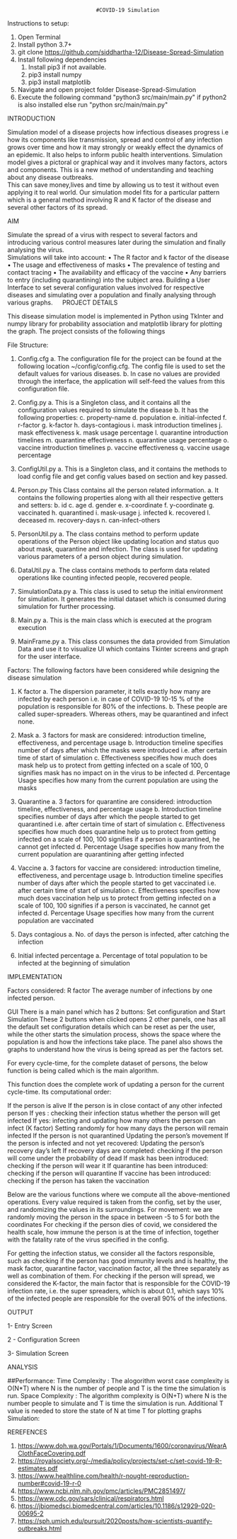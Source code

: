 								#COVID-19 Simulation

Instructions to setup:
1) Open Terminal
2) Install python 3.7+
3) git clone https://github.com/siddhartha-12/Disease-Spread-Simulation
4) Install following dependencies 
   1) Install pip3 if not available.
   2) pip3 install numpy
   3) pip3 install matplotlib
5) Navigate and open project folder Disease-Spread-Simulation
6) Execute the following command "python3 src/main/main.py" if python2 is also installed else run "python src/main/main.py"
  
  
  
INTRODUCTION

Simulation model of a disease projects how infectious diseases progress i.e how its components like transmission, spread and control of any infection grows over time and how it may strongly or weakly effect the dynamics of an epidemic. It also helps to inform public health interventions. 
Simulation model gives a pictoral or graphical way and it involves many factors, actors and components.
This is a new method of understanding and teaching about any disease outbreaks.  
This can save money,lives and time by allowing us to test it without even applying it to real world.
Our simulation model fits for a particular pattern which is a general method involving R and K factor of the disease and several other factors of its spread.

AIM

Simulate the spread of a virus with respect to several factors and introducing various control measures later during the simulation and finally analysing the virus.   
Simulations will take into account:
•	The R factor and k factor of the disease 
•	The usage and effectiveness of masks
•	The prevalence of testing and contact tracing
•	The availability and efficacy of the vaccine
•	Any barriers to entry (including quarantining) into the subject area.
Building a User Interface to set several configuration values involved for respective diseases and simulating over a population and finally analysing through various graphs.
 
PROJECT DETAILS

This disease simulation model is implemented in Python using TkInter and numpy library for probability association and matplotlib library for plotting the graph. The project consists of the following things

File Structure: 
1.	Config.cfg
a.	The configuration file for the project can be found at the following location ~/config/config.cfg. The config file is used to set the default values for various diseases.
b.	In case no values are provided through the interface, the application will self-feed the values from this configuration file.
2.	Config.py
a.	This is a Singleton class, and it contains all the configuration values required to simulate the disease
b.	It has the following properties:
c.	property-name
d.	population
e.	initial-infected
f.	r-factor
g.	k-factor
h.	days-contagious
i.	mask introduction timelines
j.	mask effectiveness
k.	mask usage percentage
l.	quarantine introduction timelines
m.	quarantine effectiveness
n.	quarantine usage percentage
o.	vaccine introduction timelines
p.	vaccine effectiveness
q.	vaccine usage percentage

3.	ConfigUtil.py
a.	This is a Singleton class, and it contains the methods to load config file and get config values based on section and key passed.

4.	Person.py
This Class contains all the person related information. 
a.	It contains the following properties along with all their respective getters and setters:
b.	id
c.	age
d.	gender
e.	x-coordinate
f.	y-coordinate
g.	vaccinated
h.	quarantined
i.	mask-usage
j.	infected
k.	recovered
l.	deceased
m.	recovery-days
n.	can-infect-others
5.	PersonUtil.py
a.	The class contains method to perform update operations of the Person object like updating location and status quo about mask, quarantine and infection. The class is used for updating various parameters of a person object during simulation. 

6.	DataUtil.py
a.	The class contains methods to perform data related operations like counting infected people, recovered people.

7.	SimulationData.py
a.	This class is used to setup the initial environment for simulation. It generates the initial dataset which is consumed during simulation for further processing.

8.	Main.py
a.	This is the main class which is executed at the program execution

9.	MainFrame.py
a.	This class consumes the data provided from Simulation Data and use it to visualize UI which contains Tkinter screens and graph for the user interface.

Factors:
The following factors have been considered while designing the disease simulation
1.	K factor
a.	The dispersion parameter, it tells exactly how many are infected by each person i.e. in case of COVID-19 10-15 % of the population is responsible for 80% of the infections.
b.	These people are called super-spreaders. Whereas others, may be quarantined and infect none.

2.	Mask 
a.	3 factors for mask are considered: introduction timeline, effectiveness, and percentage usage 
b.	Introduction timeline specifies number of days after which the masks were introduced i.e. after certain time of start of simulation
c.	Effectiveness specifies how much does mask help us to protect from getting infected on a scale of 100, 0 signifies mask has no impact on in the virus to be infected
d.	Percentage Usage specifies how many from the current population are using the masks

3.	Quarantine 
a.	3 factors for quarantine are considered: introduction timeline, effectiveness, and percentage usage 
b.	Introduction timeline specifies number of days after which the people started to get quarantined i.e. after certain time of start of simulation
c.	Effectiveness specifies how much does quarantine help us to protect from getting infected on a scale of 100, 100 signifies if a person is quarantined, he cannot get infected
d.	Percentage Usage specifies how many from the current population are quarantining after getting infected

4.	Vaccine 
a.	3 factors for vaccine are considered: introduction timeline, effectiveness, and percentage usage 
b.	Introduction timeline specifies number of days after which the people started to get vaccinated i.e. after certain time of start of simulation
c.	Effectiveness specifies how much does vaccination help us to protect from getting infected on a scale of 100, 100 signifies if a person is vaccinated, he cannot get infected
d.	Percentage Usage specifies how many from the current population are vaccinated

5.	Days contagious
a.	No. of days the person is infected, after catching the infection

6.	Initial infected percentage
a.	Percentage of total population to be infected at the beginning of simulation

IMPLEMENTATION

Factors considered: 
R factor
The average number of infections by one infected person.

GUI
There is a main panel which has 2 buttons: Set configuration and Start Simulation
These 2 buttons when clicked opens 2 other panels, one has all the default set configuration details which can be reset as per the user, while the other starts the simulation process, shows the space where the population is and how the infections take place. The panel also shows the graphs to understand how the virus is being spread as per the factors set. 



For every cycle-time, for the complete dataset of persons, the below function is being called which is the main algorithm.
 
This function does the complete work of updating a person for the current cycle-time.
Its computational order:

If the person is alive 
	If the person is in close contact of any other infected person 
		If yes : checking their infection status whether the person will get infected
			If yes: infecting and updating how many others the person can infect (K factor)
			           Setting randomly for how many days the person will remain infected
	If the person is not quarantined
		Updating the person’s movement
	If the person is infected and not yet recovered: Updating the person’s recovery day’s left
		If recovery days are completed: checking if the person will come under the probability of dead
	If mask has been introduced: checking if the person will wear it
	If quarantine has been introduced: checking if the person will quarantine
	If vaccine has been introduced: checking if the person has taken the vaccination

Below are the various functions where we compute all the above-mentioned operations.
Every value required is taken from the config, set by the user, and randomizing the values in its surroundings.
For movement: we are randomly moving the person in the space in between -5 to 5 for both the coordinates
For checking if the person dies of covid, we considered the health scale, how immune the person is at the time of infection, together with the fatality rate of the virus specified in the config.

 

For getting the infection status, we consider all the factors responsible, such as checking if the person has good immunity levels and is healthy, the mask factor, quarantine factor, vaccination factor, all the three separately as well as combination of them.
For checking if the person will spread, we considered the K-factor, the main factor that is responsible for the COVID-19 infection rate, i.e. the super spreaders, which is about 0.1, which says 10% of the infected people are responsible for the overall 90% of the infections.
 

OUTPUT
 
1- Entry Screen

 
2 - Configuration Screen
 
3- Simulation Screen


ANALYSIS

##Performance:
Time Complexity : The alogorithm worst case complexity is O(N*T) where N is the number of people and T is the time the simulation is run. 
Space Complexity : The algorithm complexity is O(N+T) where N is the number people to simulate and T is time the simulation is run. Additional T value is needed to store the state of N at time T for plotting graphs
Simulation:

REREFENCES
1) https://www.doh.wa.gov/Portals/1/Documents/1600/coronavirus/WearAClothFaceCovering.pdf
2) https://royalsociety.org/-/media/policy/projects/set-c/set-covid-19-R-estimates.pdf
3) https://www.healthline.com/health/r-nought-reproduction-number#covid-19-r-0
4) https://www.ncbi.nlm.nih.gov/pmc/articles/PMC2851497/
5) https://www.cdc.gov/sars/clinical/respirators.html
6) https://jbiomedsci.biomedcentral.com/articles/10.1186/s12929-020-00695-2
7) https://sph.umich.edu/pursuit/2020posts/how-scientists-quantify-outbreaks.html
